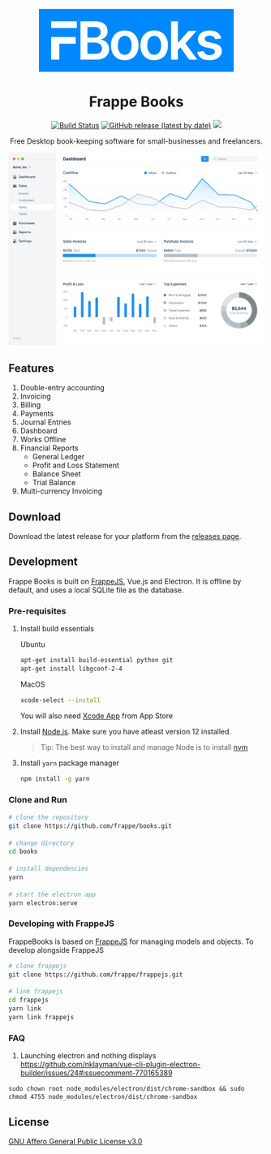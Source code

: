 <div align="center" markdown="1">

![Frappe Books logo](.github/logo.png)

# Frappe Books

[![Build Status](https://travis-ci.com/frappe/books.svg?branch=master)](https://travis-ci.com/frappe/books)
[![GitHub release (latest by date)](https://img.shields.io/github/v/release/frappe/books)](https://github.com/frappe/books/releases)
![](https://img.shields.io/badge/platform-mac%2C%20windows%2C%20linux-yellowgreen)



Free Desktop book-keeping software for small-businesses and freelancers.

<kbd><img src=".github/frappe-books-preview.png" alt="Frappe Books Preview" /></kbd>

</div>


## Features

1. Double-entry accounting
1. Invoicing
1. Billing
1. Payments
1. Journal Entries
1. Dashboard
1. Works Offline
1. Financial Reports
    - General Ledger
    - Profit and Loss Statement
    - Balance Sheet
    - Trial Balance
1. Multi-currency Invoicing

## Download

Download the latest release for your platform from the [releases
page](https://github.com/frappe/books/releases).

## Development

Frappe Books is built on [FrappeJS](https://github.com/frappe/frappejs), Vue.js
and Electron. It is offline by default, and uses a local SQLite file as the
database.

### Pre-requisites

1. Install build essentials

    Ubuntu

    ```bash
    apt-get install build-essential python git
    apt-get install libgconf-2-4
    ```

    MacOS

    ```bash
    xcode-select --install
    ```

    You will also need [Xcode App](https://apps.apple.com/in/app/xcode/id497799835?mt=12) from App Store

2. Install [Node.js](https://nodejs.org/en/). Make sure you have atleast version 12 installed.
    > Tip: The best way to install and manage Node is to install [nvm](https://github.com/nvm-sh/nvm#usage)
3. Install `yarn` package manager
    ```bash
    npm install -g yarn
    ```

### Clone and Run

```bash
# clone the repository
git clone https://github.com/frappe/books.git

# change directory
cd books

# install dependencies
yarn

# start the electron app
yarn electron:serve
```

### Developing with FrappeJS

FrappeBooks is based on [FrappeJS](https://github.com/frappe/frappejs) for managing models and objects. To develop alongside FrappeJS

```bash
# clone frappejs
git clone https://github.com/frappe/frappejs.git

# link frappejs
cd frappejs
yarn link
yarn link frappejs
```

### FAQ

1. Launching electron and nothing displays
https://github.com/nklayman/vue-cli-plugin-electron-builder/issues/24#issuecomment-770165389
```
sudo chown root node_modules/electron/dist/chrome-sandbox && sudo chmod 4755 node_modules/electron/dist/chrome-sandbox
```

## License

[GNU Affero General Public License v3.0](LICENSE)
